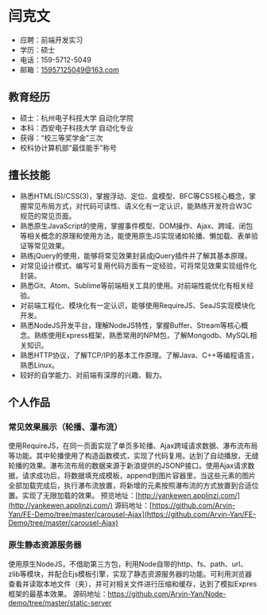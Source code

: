 # 闫克文
- 应聘：前端开发实习
- 学历：硕士
- 电话：159-5712-5049
- 邮箱：15957125049@163.com

## 教育经历
- 硕士：杭州电子科技大学 自动化学院    
- 本科：西安电子科技大学 自动化专业
- 获得：“校三等奖学金”三次 
- 校科协计算机部“最佳能手”称号

## 擅长技能
- 熟悉HTML(5)/CSS(3)，掌握浮动、定位、盒模型、BFC等CSS核心概念，掌握常见布局方式，对代码可读性、语义化有一定认识，能熟练开发符合W3C规范的常见页面。
- 熟悉原生JavaScript的使用，掌握事件模型、DOM操作、Ajax、跨域、闭包等相关概念的原理和使用方法，能使用原生JS实现诸如轮播、懒加载、表单验证等常见效果。
- 熟练jQuery的使用，能够将常见效果封装成jQuery插件并了解其基本原理。
- 对常见设计模式、编写可复用代码方面有一定经验，可将常见效果实现组件化封装。
- 熟悉Git、Atom、Sublime等前端相关工具的使用。对前端性能优化有相关经验。
- 对前端工程化、模块化有一定认识，能够使用RequireJS、SeaJS实现模块化开发。
- 熟悉NodeJS开发平台，理解NodeJS特性，掌握Buffer、Stream等核心概念。熟练使用Express框架，熟悉常用的NPM包，了解Mongodb、MySQL相关知识。
- 熟悉HTTP协议，了解TCP/IP的基本工作原理。了解Java、C++等编程语言，熟悉Linux。
- 较好的自学能力、对前端有深厚的兴趣、毅力。

## 个人作品
### 常见效果展示（轮播、瀑布流）
使用RequireJS，在同一页面实现了单页多轮播、Ajax跨域请求数据、瀑布流布局等功能。其中轮播使用了构造函数模式，实现了代码复用。达到了自动播放，无缝轮播的效果。瀑布流布局的数据来源于新浪提供的JSONP接口。使用Ajax请求数据，请求成功后，将数据填充成模板，append到图片容器里，当这些元素的图片全部加载完成后，执行瀑布流放置，将新增的元素按照瀑布流的方式放置到合适位置。实现了无限加载的效果。
预览地址：[http://yankewen.applinzi.com/](http://yankewen.applinzi.com/)
源码地址：[https://github.com/Arvin-Yan/FE-Demo/tree/master/carousel-Ajax](https://github.com/Arvin-Yan/FE-Demo/tree/master/carousel-Ajax)
### 原生静态资源服务器
使用原生NodeJS，不借助第三方包，利用Node自带的http、fs、path、url、zlib等模块，并配合Ejs模板引擎，实现了静态资源服务器的功能。可利用浏览器查看并读取本地文件（夹），并可对相关文件进行压缩和缓存，达到了模拟Expres框架的最基本效果。 
源码地址：https://github.com/Arvin-Yan/Node-demo/tree/master/static-server


